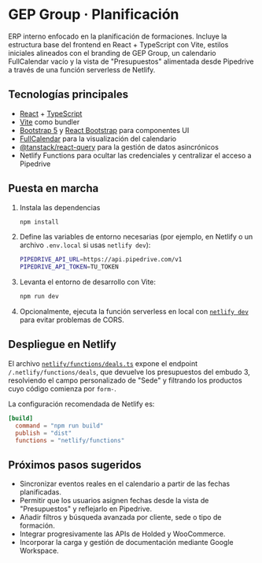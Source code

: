 # GEP Group · Planificación

ERP interno enfocado en la planificación de formaciones. Incluye la estructura base del frontend en React + TypeScript con Vite, estilos iniciales alineados con el branding de GEP Group, un calendario FullCalendar vacío y la vista de "Presupuestos" alimentada desde Pipedrive a través de una función serverless de Netlify.

## Tecnologías principales

- [React](https://react.dev/) + [TypeScript](https://www.typescriptlang.org/)
- [Vite](https://vitejs.dev/) como bundler
- [Bootstrap 5](https://getbootstrap.com/) y [React Bootstrap](https://react-bootstrap.netlify.app/) para componentes UI
- [FullCalendar](https://fullcalendar.io/) para la visualización del calendario
- [@tanstack/react-query](https://tanstack.com/query/latest) para la gestión de datos asincrónicos
- Netlify Functions para ocultar las credenciales y centralizar el acceso a Pipedrive

## Puesta en marcha

1. Instala las dependencias
   ```bash
   npm install
   ```
2. Define las variables de entorno necesarias (por ejemplo, en Netlify o un archivo `.env.local` si usas `netlify dev`):
   ```bash
   PIPEDRIVE_API_URL=https://api.pipedrive.com/v1
   PIPEDRIVE_API_TOKEN=TU_TOKEN
   ```
3. Levanta el entorno de desarrollo con Vite:
   ```bash
   npm run dev
   ```
4. Opcionalmente, ejecuta la función serverless en local con [`netlify dev`](https://docs.netlify.com/cli/get-started/) para evitar problemas de CORS.

## Despliegue en Netlify

El archivo [`netlify/functions/deals.ts`](netlify/functions/deals.ts) expone el endpoint `/.netlify/functions/deals`, que devuelve los presupuestos del embudo 3, resolviendo el campo personalizado de "Sede" y filtrando los productos cuyo código comienza por `form-`.

La configuración recomendada de Netlify es:

```toml
[build]
  command = "npm run build"
  publish = "dist"
  functions = "netlify/functions"
```

## Próximos pasos sugeridos

- Sincronizar eventos reales en el calendario a partir de las fechas planificadas.
- Permitir que los usuarios asignen fechas desde la vista de "Presupuestos" y reflejarlo en Pipedrive.
- Añadir filtros y búsqueda avanzada por cliente, sede o tipo de formación.
- Integrar progresivamente las APIs de Holded y WooCommerce.
- Incorporar la carga y gestión de documentación mediante Google Workspace.
